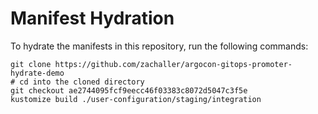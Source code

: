 # Manifest Hydration

To hydrate the manifests in this repository, run the following commands:

```shell
git clone https://github.com/zachaller/argocon-gitops-promoter-hydrate-demo
# cd into the cloned directory
git checkout ae2744095fcf9eecc46f03383c8072d5047c3f5e
kustomize build ./user-configuration/staging/integration
```
